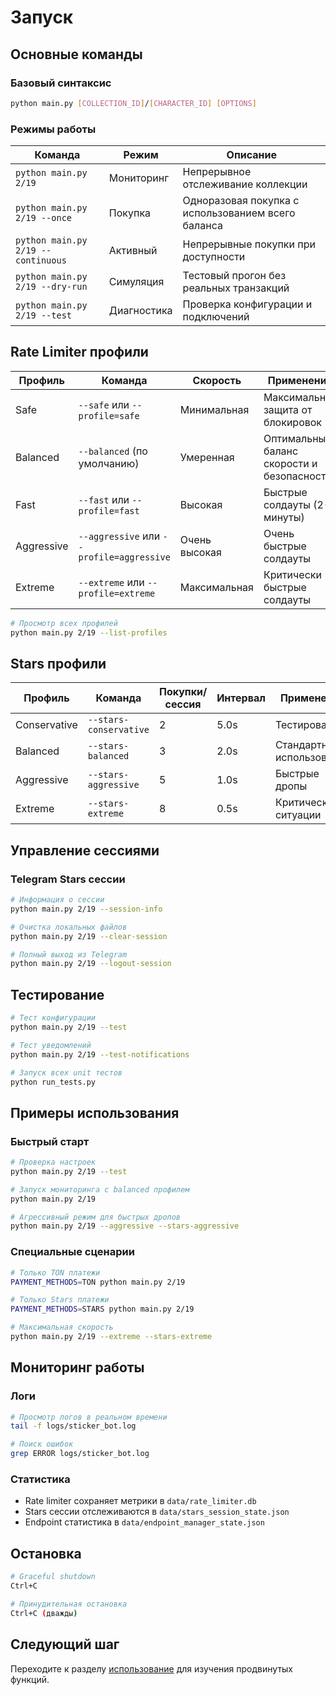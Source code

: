 # Запуск

## Основные команды

### Базовый синтаксис

```bash
python main.py [COLLECTION_ID]/[CHARACTER_ID] [OPTIONS]
```

### Режимы работы

| Команда | Режим | Описание |
|---------|-------|----------|
| `python main.py 2/19` | Мониторинг | Непрерывное отслеживание коллекции |
| `python main.py 2/19 --once` | Покупка | Одноразовая покупка с использованием всего баланса |
| `python main.py 2/19 --continuous` | Активный | Непрерывные покупки при доступности |
| `python main.py 2/19 --dry-run` | Симуляция | Тестовый прогон без реальных транзакций |
| `python main.py 2/19 --test` | Диагностика | Проверка конфигурации и подключений |

## Rate Limiter профили

| Профиль | Команда | Скорость | Применение |
|---------|---------|----------|------------|
| Safe | `--safe` или `--profile=safe` | Минимальная | Максимальная защита от блокировок |
| Balanced | `--balanced` (по умолчанию) | Умеренная | Оптимальный баланс скорости и безопасности |
| Fast | `--fast` или `--profile=fast` | Высокая | Быстрые солдауты (2-3 минуты) |
| Aggressive | `--aggressive` или `--profile=aggressive` | Очень высокая | Очень быстрые солдауты |
| Extreme | `--extreme` или `--profile=extreme` | Максимальная | Критически быстрые солдауты |

```bash
# Просмотр всех профилей
python main.py 2/19 --list-profiles
```

## Stars профили

| Профиль | Команда | Покупки/сессия | Интервал | Применение |
|---------|---------|----------------|----------|------------|
| Conservative | `--stars-conservative` | 2 | 5.0s | Тестирование |
| Balanced | `--stars-balanced` | 3 | 2.0s | Стандартное использование |
| Aggressive | `--stars-aggressive` | 5 | 1.0s | Быстрые дропы |
| Extreme | `--stars-extreme` | 8 | 0.5s | Критические ситуации |

## Управление сессиями

### Telegram Stars сессии

```bash
# Информация о сессии
python main.py 2/19 --session-info

# Очистка локальных файлов
python main.py 2/19 --clear-session

# Полный выход из Telegram
python main.py 2/19 --logout-session
```

## Тестирование

```bash
# Тест конфигурации
python main.py 2/19 --test

# Тест уведомлений
python main.py 2/19 --test-notifications

# Запуск всех unit тестов
python run_tests.py
```

## Примеры использования

### Быстрый старт

```bash
# Проверка настроек
python main.py 2/19 --test

# Запуск мониторинга с balanced профилем
python main.py 2/19

# Агрессивный режим для быстрых дропов
python main.py 2/19 --aggressive --stars-aggressive
```

### Специальные сценарии

```bash
# Только TON платежи
PAYMENT_METHODS=TON python main.py 2/19

# Только Stars платежи
PAYMENT_METHODS=STARS python main.py 2/19

# Максимальная скорость
python main.py 2/19 --extreme --stars-extreme
```

## Мониторинг работы

### Логи

```bash
# Просмотр логов в реальном времени
tail -f logs/sticker_bot.log

# Поиск ошибок
grep ERROR logs/sticker_bot.log
```

### Статистика

- Rate limiter сохраняет метрики в `data/rate_limiter.db`
- Stars сессии отслеживаются в `data/stars_session_state.json`
- Endpoint статистика в `data/endpoint_manager_state.json`

## Остановка

```bash
# Graceful shutdown
Ctrl+C

# Принудительная остановка
Ctrl+C (дважды)
```

## Следующий шаг

Переходите к разделу [использование](usage.md) для изучения продвинутых функций. 